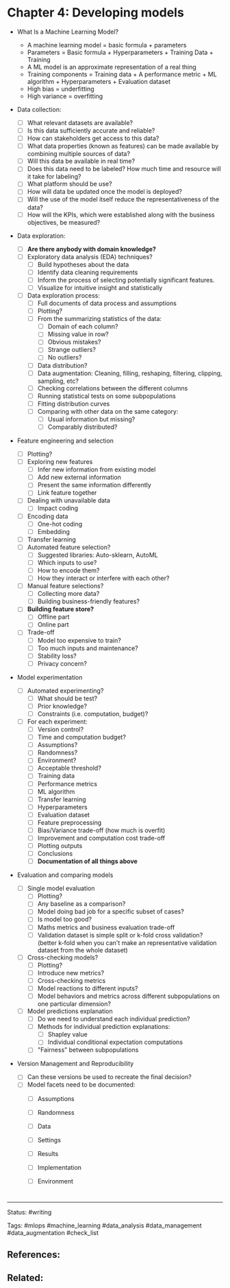 # Chapter 4: Developing models

- What Is a Machine Learning Model?
	- A machine learning model = basic formula + parameters
	- Parameters = Basic formula + Hyperparameters + Training Data + Training
	- A ML model is an approximate representation of a real thing
	- Training components = Training data + A performance metric + ML algorithm + Hyperparameters + Evaluation dataset
	- High bias = underfitting
	- High variance = overfitting

- Data collection:
	- [ ] What relevant datasets are available?
	- [ ] Is this data sufficiently accurate and reliable?
	- [ ] How can stakeholders get access to this data?
	- [ ] What data properties (known as features) can be made available by combining multiple sources of data?
	- [ ] Will this data be available in real time?
	- [ ] Does this data need to be labeled? How much time and resource will it take for labeling?
	- [ ] What platform should be use?
	- [ ] How will data be updated once the model is deployed?
	- [ ] Will the use of the model itself reduce the representativeness of the data?
	- [ ] How will the KPIs, which were established along with the business objectives, be measured?
- Data exploration:
	- [ ] **Are there anybody with domain knowledge?**
	- [ ] Exploratory data analysis (EDA) techniques?
		- [ ] Build hypotheses about the data
		- [ ] Identify data cleaning requirements
		- [ ] Inform the process of selecting potentially significant features.
		- [ ] Visualize for intuitive insight and statistically
	- [ ] Data exploration process:
		- [ ] Full documents of data process and assumptions
		- [ ] Plotting?
		- [ ] From the summarizing statistics of the data:
			- [ ] Domain of each column?
			- [ ] Missing value in row?
			- [ ] Obvious mistakes?
			- [ ] Strange outliers?
			- [ ] No outliers?
		- [ ] Data distribution?
		- [ ] Data augmentation: Cleaning, filling, reshaping, filtering, clipping, sampling, etc?
		- [ ] Checking correlations between the different columns
		- [ ] Running statistical tests on some subpopulations
		- [ ] Fitting distribution curves
		- [ ] Comparing with other data on the same category:
			- [ ] Usual information but missing?
			- [ ] Comparably distributed?
- Feature engineering and selection
	- [ ] Plotting?
	- [ ] Exploring new features
		- [ ] Infer new information from existing model
		- [ ] Add new external information
		- [ ] Present the same information differently
		- [ ] Link feature together
	- [ ] Dealing with unavailable data
		- [ ] Impact coding
	- [ ] Encoding data
		- [ ] One-hot coding
		- [ ] Embedding
	- [ ] Transfer learning
	- [ ] Automated feature selection?
		- [ ] Suggested libraries: Auto-sklearn, AutoML
		- [ ] Which inputs to use?
		- [ ] How to encode them?
		- [ ] How they interact or interfere with each other?
	- [ ] Manual feature selections?
		- [ ] Collecting more data?
		- [ ] Building business-friendly features?
	- [ ] **Building feature store?**
		- [ ] Offline part
		- [ ] Online part
	- [ ] Trade-off
		- [ ] Model too expensive to train?
		- [ ] Too much inputs and maintenance?
		- [ ] Stability loss?
		- [ ] Privacy concern?
-  Model experimentation
	- [ ] Automated experimenting?
		- [ ] What should be test?
		- [ ] Prior knowledge?
		- [ ] Constraints (i.e. computation, budget)? 
	- [ ] For each experiment:
		- [ ] Version control?
		- [ ] Time and computation budget?
		- [ ] Assumptions?
		- [ ] Randomness?
		- [ ] Environment?
		- [ ] Acceptable threshold?
		- [ ] Training data
		- [ ] Performance metrics
		- [ ] ML algorithm
		- [ ] Transfer learning
		- [ ] Hyperparameters
		- [ ] Evaluation dataset
		- [ ] Feature preprocessing
		- [ ] Bias/Variance trade-off (how much is overfit)
		- [ ] Improvement and computation cost trade-off
		- [ ] Plotting outputs
		- [ ] Conclusions
		- [ ] **Documentation of all things above**
- Evaluation and comparing models
	- [ ] Single model evaluation
		- [ ] Plotting?
		- [ ] Any baseline as a comparison?
		- [ ] Model doing bad job for a specific subset of cases?
		- [ ] Is model too good?
		- [ ] Maths metrics and business evaluation trade-off
		- [ ] Validation dataset is simple split or k-fold cross validation? (better k-fold when you can't make an representative validation dataset from the whole dataset)
	- [ ] Cross-checking models?
		- [ ] Plotting?
		- [ ] Introduce new metrics?
		- [ ] Cross-checking metrics
		- [ ] Model reactions to different inputs?
		- [ ] Model behaviors and metrics across different subpopulations on one particular dimension?
	- [ ] Model predictions explanation
		- [ ] Do we need to understand each individual prediction?
		- [ ] Methods for individual prediction explanations:
			- [ ] Shapley value
			- [ ] Individual conditional expectation computations
		- [ ] "Fairness" between subpopulations
- Version Management and Reproducibility
	- [ ] Can these versions be used to recreate the final decision?
	- [ ] Model facets need to be documented:
		- [ ] Assumptions
		- [ ] Randomness
		- [ ] Data
		- [ ] Settings
		- [ ] Results
		- [ ] Implementation
		- [ ] Environment























# 

---
Status: #writing

Tags: #mlops #machine_learning #data_analysis #data_management #data_augmentation #check_list

References:
-  

Related:
- 
